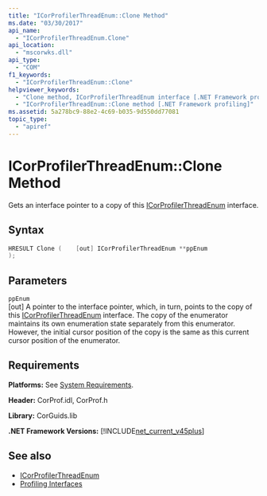 ```yaml
---
title: "ICorProfilerThreadEnum::Clone Method"
ms.date: "03/30/2017"
api_name: 
  - "ICorProfilerThreadEnum.Clone"
api_location: 
  - "mscorwks.dll"
api_type: 
  - "COM"
f1_keywords: 
  - "ICorProfilerThreadEnum::Clone"
helpviewer_keywords: 
  - "Clone method, ICorProfilerThreadEnum interface [.NET Framework profiling]"
  - "ICorProfilerThreadEnum::Clone method [.NET Framework profiling]"
ms.assetid: 5a278bc9-88e2-4c69-b035-9d550dd77081
topic_type: 
  - "apiref"
---
```

# ICorProfilerThreadEnum::Clone Method
Gets an interface pointer to a copy of this [ICorProfilerThreadEnum](icorprofilerthreadenum-interface.md) interface.  
  
## Syntax  
  
```cpp  
HRESULT Clone (    [out] ICorProfilerThreadEnum **ppEnum  
);  
```  
  
## Parameters  
 `ppEnum`  
 [out] A pointer to the interface pointer, which, in turn, points to the copy of this [ICorProfilerThreadEnum](icorprofilerthreadenum-interface.md) interface. The copy of the enumerator maintains its own enumeration state separately from this enumerator. However, the initial cursor position of the copy is the same as this current cursor position of the enumerator.  
  
## Requirements  
 **Platforms:** See [System Requirements](../../get-started/system-requirements.md).  
  
 **Header:** CorProf.idl, CorProf.h  
  
 **Library:** CorGuids.lib  
  
 **.NET Framework Versions:** [!INCLUDE[net_current_v45plus](../../../../includes/net-current-v45plus-md.md)]  
  
## See also

- [ICorProfilerThreadEnum](icorprofilerthreadenum-interface.md)
- [Profiling Interfaces](profiling-interfaces.md)
